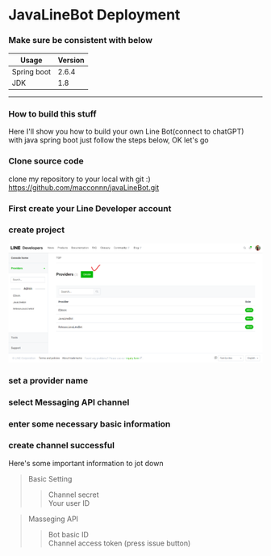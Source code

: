# JavaLineBot Deployment


### Make sure be consistent with below

Usage |  Version
---- | ----
Spring boot | 2.6.4      
JDK    |   1.8

***

### How to build this stuff
Here I'll show you how to build your own Line Bot(connect to chatGPT)  
with java spring boot just follow the steps below, OK let's go  
  
  
  
### Clone source code

clone my repository to your local with git :)  
https://github.com/macconnn/javaLineBot.git


### First create your Line Developer account

### create project
![GITHUB](https://github.com/macconnn/javaLineBot/blob/main/image/create_project.png)
### set a provider name

### select Messaging API channel

### enter some necessary basic information

### create channel successful
Here's some important information to jot down  
> Basic Setting
> > Channel secret  
> > Your user ID  


> Masseging API  
> > Bot basic ID  
> > Channel access token (press issue button)  








